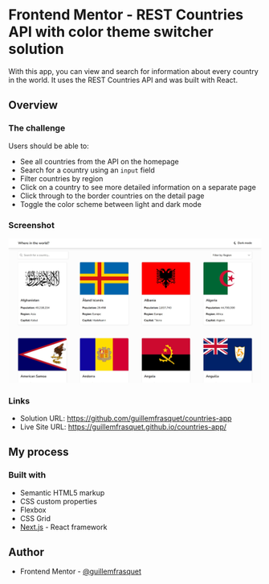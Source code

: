 # Frontend Mentor - REST Countries API with color theme switcher solution

With this app, you can view and search for information about every country in the world.
It uses the REST Countries API and was built with React.


## Overview

### The challenge

Users should be able to:

- See all countries from the API on the homepage
- Search for a country using an `input` field
- Filter countries by region
- Click on a country to see more detailed information on a separate page
- Click through to the border countries on the detail page
- Toggle the color scheme between light and dark mode

### Screenshot

![](./screenshot.jpg)

### Links

- Solution URL: https://github.com/guillemfrasquet/countries-app
- Live Site URL: https://guillemfrasquet.github.io/countries-app/

## My process

### Built with

- Semantic HTML5 markup
- CSS custom properties
- Flexbox
- CSS Grid
- [Next.js](https://nextjs.org/) - React framework


## Author

- Frontend Mentor - [@guillemfrasquet](https://www.frontendmentor.io/profile/guillemfrasquet)
